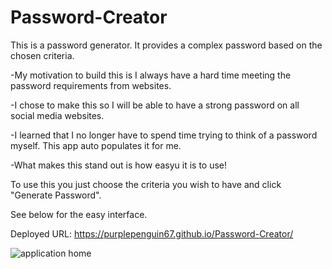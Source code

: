 # Password-Creator

This is a password generator. It provides a complex password based on the chosen criteria. 

-My motivation to build this is I always have a hard time meeting the password requirements from websites. 

-I chose to make this so I will be able to have a strong password on all social media websites.

-I learned that I no longer have to spend time trying to think of a password myself. This app auto populates it for me.

-What makes this stand out is how easyu it is to use!

To use this you just choose the criteria you wish to have and click "Generate Password".

See below for the easy interface. 


Deployed URL: https://purplepenguin67.github.io/Password-Creator/


![application home](https://user-images.githubusercontent.com/103548864/170809407-3da4bace-2d4e-4d6e-b07b-d47d09634c9b.png)
